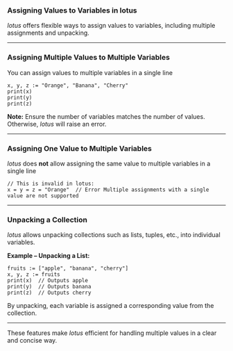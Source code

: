 ### Assigning Values to Variables in lotus  

*lotus* offers flexible ways to assign values to variables, including multiple assignments and unpacking.  

---

### Assigning Multiple Values to Multiple Variables  

You can assign values to multiple variables in a single line  
```lotus
x, y, z := "Orange", "Banana", "Cherry"
print(x)
print(y)
print(z)
```

**Note:** Ensure the number of variables matches the number of values. Otherwise, *lotus* will raise an error.  

---

### Assigning One Value to Multiple Variables  

*lotus* does **not** allow assigning the same value to multiple variables in a single line  
```lotus
// This is invalid in lotus:
x = y = z = "Orange"  // Error Multiple assignments with a single value are not supported
```

---

### Unpacking a Collection  

*lotus* allows unpacking collections such as lists, tuples, etc., into individual variables.  

**Example – Unpacking a List:**  
```lotus
fruits := ["apple", "banana", "cherry"]
x, y, z := fruits
print(x)  // Outputs apple
print(y)  // Outputs banana
print(z)  // Outputs cherry
```

By unpacking, each variable is assigned a corresponding value from the collection.  

--- 

These features make *lotus* efficient for handling multiple values in a clear and concise way.